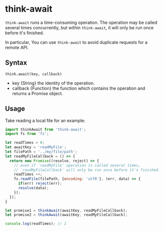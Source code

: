 # think-await

`think-await` runs a time-consuming operation. The operation may be called several times concurrently, but within `think-await`, it will only be run once before it's finished.

In particular, You can use `think-await` to avoid duplicate requests for a remote API.

## Syntax

```
think.await(key, callback)
```

- key {String} the identity of the operation.
- callback {Function} the function which contains the operation and returns a Promise object.

## Usage

Take reading a local file for an example:

```js
import thinkAwait from 'think-await';
import fs from 'fs';

let readTimes = 0;
let awaitKey = 'readMyFile';
let filePath = '../my/file/path';
let readMyFileCallback = () => {
  return new Promise((resolve, reject) => {
    // even if `readMyFile` operation is called several times,
    // `readMyFileCallback` will only be run once before it's finished.
    readTimes ++;
    fs.readFile(filePath, {encoding: 'utf8'}, (err, data) => {
      if(err) reject(err);
      resolve(data);
    });
  });
}

let promise1 = thinkAwait(awaitKey, readMyFileCallback);
let promise2 = thinkAwait(awaitKey, readMyFileCallback);

console.log(readTimes); // 1
```
